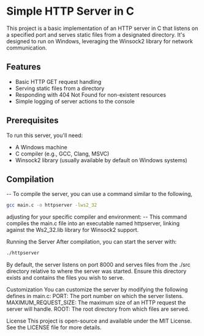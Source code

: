 # Simple HTTP Server in C
This project is a basic implementation of an HTTP server in C that listens on a specified port and serves static files from a designated directory. It's designed to run on Windows, leveraging the Winsock2 library for network communication.

## Features
- Basic HTTP GET request handling
- Serving static files from a directory
- Responding with 404 Not Found for non-existent resources
- Simple logging of server actions to the console


## Prerequisites
To run this server, you'll need:
- A Windows machine
- C compiler (e.g., GCC, Clang, MSVC)
- Winsock2 library (usually available by default on Windows systems)

## Compilation
-- To compile the server, you can use a command similar to the following, 

```bash
gcc main.c -o httpserver -lws2_32
```
adjusting for your specific compiler and environment:
-- This command compiles the main.c file into an executable named httpserver, linking against the Ws2_32.lib library for Winsock2 support.

Running the Server
After compilation, you can start the server with:
```bash
./httpserver
```

By default, the server listens on port 8000 and serves files from the ./src directory relative to where the server was started. Ensure this directory exists and contains the files you wish to serve.

Customization
You can customize the server by modifying the following defines in main.c:
PORT: The port number on which the server listens.
MAXIMUM_REQUEST_SIZE: The maximum size of an HTTP request the server will handle.
ROOT: The root directory from which files are served.

License
This project is open-source and available under the MIT License. See the LICENSE file for more details.